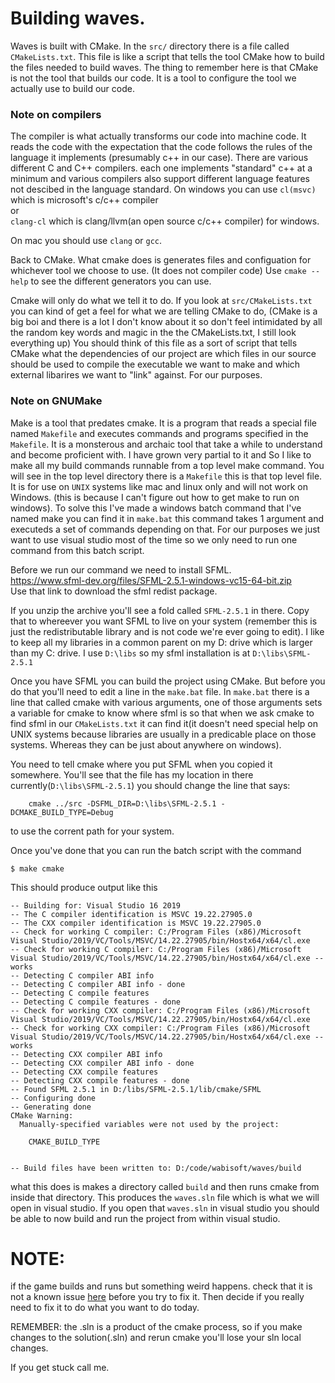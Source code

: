 # Building waves.

Waves is built with CMake. In the `src/` directory there is a file called
`CMakeLists.txt`. This file is like a script that tells the tool CMake how to
build the files needed to build waves. The thing to remember here is that CMake is not
the tool that builds our code. It is a tool to configure the tool we actually use to build our code.

### Note on compilers
The compiler is what actually transforms our code into machine code. It reads the code with the expectation
that the code follows the rules of the language it implements (presumably c++ in our case).
There are various different C and C++ compilers. each one implements "standard" c++ at a minimum and
various compilers also support different language features not descibed in the language standard.
On windows you can use `cl(msvc)` which is microsoft's c/c++ compiler  
or  
`clang-cl` which is clang/llvm(an open source c/c++ compiler) for windows.

On mac you should use `clang` or `gcc`.

Back to CMake.
What cmake does is generates files and configuation for whichever tool we choose to use. (It does not compiler code)
Use `cmake --help` to see the different generators you can use.

Cmake will only do what we tell it to do. If you look at `src/CMakeLists.txt` you can kind of get a feel
for what we are telling CMake to do, (CMake is a big boi and there is a lot I don't know about it so don't
feel intimidated by all the random key words and magic in the the CMakeLists.txt, I still look everything up)
You should think of this file as a sort of script that tells CMake what the dependencies of our project are
which files in our source should be used to compile the executable we want to make and which external libarires
we want to "link" against. For our purposes.

### Note on GNUMake
Make is a tool that predates cmake. It is a program that reads a special file named `Makefile` and executes
commands and programs specified in the `Makefile`. It is a monsterous and archaic tool that take a while to
understand and become proficient with. I have grown very partial to it and So I like to make all my build commands
runnable from a top level make command.
You will see in the top level directory there is a `Makefile` this is that top level file. It is for use on `UNIX`
systems like mac and linux only and will not work on Windows. (this is because I can't figure out how to get
make to run on windows). To solve this I've made a windows batch command that I've named make you can find it in
`make.bat` this command takes 1 argument and executeds a set of commands depending on that.
For our purposes we just want to use visual studio most of the time so we only need to run one command from this
batch script.

Before we run our command we need to install SFML.  
https://www.sfml-dev.org/files/SFML-2.5.1-windows-vc15-64-bit.zip  
Use that link to download the sfml redist package.

If you unzip the archive you'll see a fold called `SFML-2.5.1` in there. Copy that to whereever you want
SFML to live on your system (remember this is just the redistributable library and is not code we're ever
going to edit). I like to keep all my libraries in a common parent on my D: drive which is larger than my C: drive.
I use `D:\libs` so my sfml installation is at `D:\libs\SFML-2.5.1`


Once you have SFML you can build the project using CMake. But before you do that you'll need to edit a line in the
`make.bat` file. In `make.bat` there is a line that called cmake with various arguments, one of those arguments
sets a variable for cmake to know where sfml is so that when we ask cmake to find sfml in our `CMakeLists.txt`
it can find it(it doesn't need special help on UNIX systems because libraries are usually in a predicable place
on those systems. Whereas they can be just about anywhere on windows).

You need to tell cmake where you put SFML when you copied it somewhere. You'll see that the file has my location
in there currently(`D:\libs\SFML-2.5.1`) you should change the line that says:
```
	cmake ../src -DSFML_DIR=D:\libs\SFML-2.5.1 -DCMAKE_BUILD_TYPE=Debug
```
to use the corrent path for your system.

Once you've done that you can run the batch script with the command
```
$ make cmake
```

This should produce output like this

```
-- Building for: Visual Studio 16 2019
-- The C compiler identification is MSVC 19.22.27905.0
-- The CXX compiler identification is MSVC 19.22.27905.0
-- Check for working C compiler: C:/Program Files (x86)/Microsoft Visual Studio/2019/VC/Tools/MSVC/14.22.27905/bin/Hostx64/x64/cl.exe
-- Check for working C compiler: C:/Program Files (x86)/Microsoft Visual Studio/2019/VC/Tools/MSVC/14.22.27905/bin/Hostx64/x64/cl.exe -- works
-- Detecting C compiler ABI info
-- Detecting C compiler ABI info - done
-- Detecting C compile features
-- Detecting C compile features - done
-- Check for working CXX compiler: C:/Program Files (x86)/Microsoft Visual Studio/2019/VC/Tools/MSVC/14.22.27905/bin/Hostx64/x64/cl.exe
-- Check for working CXX compiler: C:/Program Files (x86)/Microsoft Visual Studio/2019/VC/Tools/MSVC/14.22.27905/bin/Hostx64/x64/cl.exe -- works
-- Detecting CXX compiler ABI info
-- Detecting CXX compiler ABI info - done
-- Detecting CXX compile features
-- Detecting CXX compile features - done
-- Found SFML 2.5.1 in D:/libs/SFML-2.5.1/lib/cmake/SFML
-- Configuring done
-- Generating done
CMake Warning:
  Manually-specified variables were not used by the project:

    CMAKE_BUILD_TYPE


-- Build files have been written to: D:/code/wabisoft/waves/build
```

what this does is makes a directory called `build` and then runs cmake from inside that directory.
This produces the `waves.sln` file which is what we will open in visual studio.
If you open that `waves.sln` in visual studio you should be able to now build and run the project from within
visual studio. 

# NOTE:
if the game builds and runs but something weird happens. check that it is not a known issue
[here](https://github.com/wabisoft/waves/issues) before you try to fix it. Then decide if you really need
to fix it to do what you want to do today.

REMEMBER: the .sln is a product of the cmake process, so if you make changes to the solution(.sln) and
rerun cmake you'll lose your sln local changes.

If you get stuck call me.
